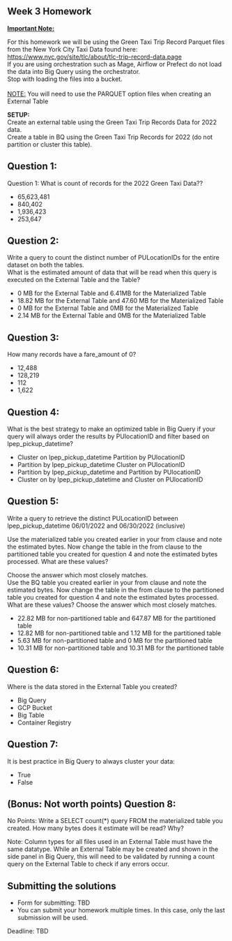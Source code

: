 ## Week 3 Homework
<b><u>Important Note:</b></u> <p> For this homework we will be using the Green Taxi Trip Record Parquet files from the New York
City Taxi Data found here: </br> https://www.nyc.gov/site/tlc/about/tlc-trip-record-data.page </br>
If you are using orchestration such as Mage, Airflow or Prefect do not load the data into Big Query using the orchestrator.</br> 
Stop with loading the files into a bucket. </br></br>
<u>NOTE:</u> You will need to use the PARQUET option files when creating an External Table</br>

<b>SETUP:</b></br>
Create an external table using the Green Taxi Trip Records Data for 2022 data. </br>
Create a table in BQ using the Green Taxi Trip Records for 2022 (do not partition or cluster this table). </br>
</p>

## Question 1:
Question 1: What is count of records for the 2022 Green Taxi Data??
- 65,623,481
- 840,402
- 1,936,423
- 253,647

## Question 2:
Write a query to count the distinct number of PULocationIDs for the entire dataset on both the tables.</br> 
What is the estimated amount of data that will be read when this query is executed on the External Table and the Table?

- 0 MB for the External Table and 6.41MB for the Materialized Table
- 18.82 MB for the External Table and 47.60 MB for the Materialized Table
- 0 MB for the External Table and 0MB for the Materialized Table
- 2.14 MB for the External Table and 0MB for the Materialized Table


## Question 3:
How many records have a fare_amount of 0?
- 12,488
- 128,219
- 112
- 1,622

## Question 4:
What is the best strategy to make an optimized table in Big Query if your query will always order the results by PUlocationID and filter based on lpep_pickup_datetime?
- Cluster on lpep_pickup_datetime Partition by PUlocationID
- Partition by lpep_pickup_datetime  Cluster on PUlocationID
- Partition by lpep_pickup_datetime and Partition by PUlocationID
- Cluster on by lpep_pickup_datetime and Cluster on PUlocationID

## Question 5:
Write a query to retrieve the distinct PULocationID between lpep_pickup_datetime
06/01/2022 and 06/30/2022 (inclusive)</br>

Use the materialized table you created earlier in your from clause and note the estimated bytes. Now change the table in the from clause to the partitioned table you created for question 4 and note the estimated bytes processed. What are these values? </br>

Choose the answer which most closely matches.</br> 
Use the BQ table you created earlier in your from clause and note the estimated bytes. Now change the table in the from clause to the partitioned table you created for question 4 and note the estimated bytes processed. What are these values? Choose the answer which most closely matches.
- 22.82 MB for non-partitioned table and 647.87 MB for the partitioned table
- 12.82 MB for non-partitioned table and 1.12 MB for the partitioned table
- 5.63 MB for non-partitioned table and 0 MB for the partitioned table
- 10.31 MB for non-partitioned table and 10.31 MB for the partitioned table


## Question 6: 
Where is the data stored in the External Table you created?

- Big Query
- GCP Bucket
- Big Table
- Container Registry


## Question 7:
It is best practice in Big Query to always cluster your data:
- True
- False


## (Bonus: Not worth points) Question 8:
No Points: Write a SELECT count(*) query FROM the materialized table you created. How many bytes does it estimate will be read? Why?


Note: Column types for all files used in an External Table must have the same datatype. While an External Table may be created and shown in the side panel in Big Query, this will need to be validated by running a count query on the External Table to check if any errors occur. 
 
## Submitting the solutions

* Form for submitting: TBD
* You can submit your homework multiple times. In this case, only the last submission will be used. 

Deadline: TBD
